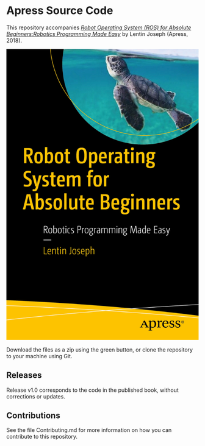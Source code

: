 # Apress Source Code

This repository accompanies [*Robot Operating System (ROS) for Absolute Beginners:Robotics Programming Made Easy*](https://www.apress.com/9781484234044) by Lentin Joseph (Apress, 2018).

[comment]: #cover
![Cover image](9781484234044.jpg)

Download the files as a zip using the green button, or clone the repository to your machine using Git.

## Releases

Release v1.0 corresponds to the code in the published book, without corrections or updates.

## Contributions

See the file Contributing.md for more information on how you can contribute to this repository.